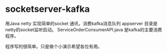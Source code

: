 # socketserver-kafka
用Java netty 实现简单的socket 通讯，消费kafka消息队列
appserver 目录是netty的socket监听启动。
ServiceOrderConsumerAPI.java 是kafka的主要消费程序。

程序写的很简单。只是做个小演示希望各位有用。
